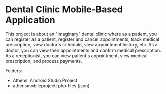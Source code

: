 # Dental Clinic Mobile-Based Application
This project is about an "imaginary" dental clinic where as a patient, you can register as a patient, register and cancel appointments, track medical prescription, view doctor's schedule, view appointment history, etc. As a doctor, you can view their appointments and confirm medical prescription. As a receptionist, you can view patient's appointment, view medical prescription, and process payments.

Folders:
- Athens: Android Studio Project
- athensmobileproject: php files (json)

